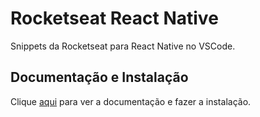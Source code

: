 # Rocketseat React Native

Snippets da Rocketseat para React Native no VSCode.

## Documentação e Instalação

Clique [aqui](https://marketplace.visualstudio.com/items?itemName=rocketseat.RocketseatReactNative) para ver a documentação e fazer a instalação.
